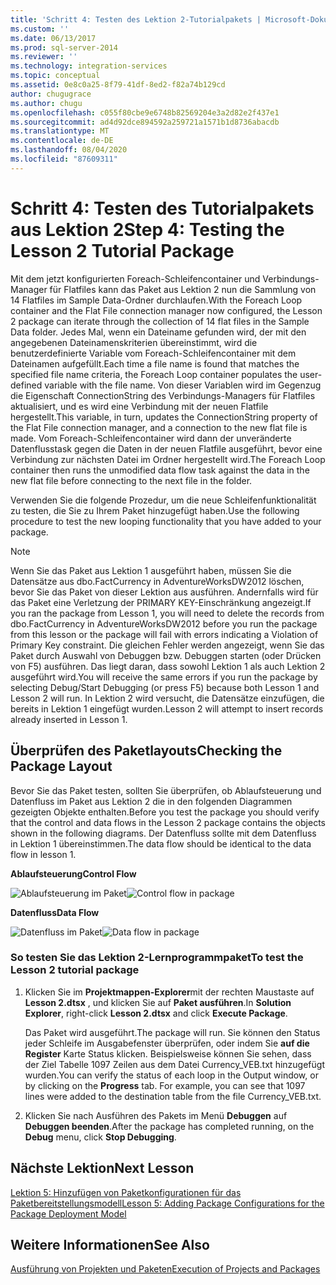 ```yaml
---
title: 'Schritt 4: Testen des Lektion 2-Tutorialpakets | Microsoft-Dokumentation'
ms.custom: ''
ms.date: 06/13/2017
ms.prod: sql-server-2014
ms.reviewer: ''
ms.technology: integration-services
ms.topic: conceptual
ms.assetid: 0e8c0a25-8f79-41df-8ed2-f82a74b129cd
author: chugugrace
ms.author: chugu
ms.openlocfilehash: c055f80cbe9e6748b82569204e3a2d82e2f437e1
ms.sourcegitcommit: ad4d92dce894592a259721a1571b1d8736abacdb
ms.translationtype: MT
ms.contentlocale: de-DE
ms.lasthandoff: 08/04/2020
ms.locfileid: "87609311"
---
```

# <a name="step-4-testing-the-lesson-2-tutorial-package"></a><span data-ttu-id="3a697-102">Schritt 4: Testen des Tutorialpakets aus Lektion 2</span><span class="sxs-lookup"><span data-stu-id="3a697-102">Step 4: Testing the Lesson 2 Tutorial Package</span></span>
  <span data-ttu-id="3a697-103">Mit dem jetzt konfigurierten Foreach-Schleifencontainer und Verbindungs-Manager für Flatfiles kann das Paket aus Lektion 2 nun die Sammlung von 14 Flatfiles im Sample Data-Ordner durchlaufen.</span><span class="sxs-lookup"><span data-stu-id="3a697-103">With the Foreach Loop container and the Flat File connection manager now configured, the Lesson 2 package can iterate through the collection of 14 flat files in the Sample Data folder.</span></span> <span data-ttu-id="3a697-104">Jedes Mal, wenn ein Dateiname gefunden wird, der mit den angegebenen Dateinamenskriterien übereinstimmt, wird die benutzerdefinierte Variable vom Foreach-Schleifencontainer mit dem Dateinamen aufgefüllt.</span><span class="sxs-lookup"><span data-stu-id="3a697-104">Each time a file name is found that matches the specified file name criteria, the Foreach Loop container populates the user-defined variable with the file name.</span></span> <span data-ttu-id="3a697-105">Von dieser Variablen wird im Gegenzug die Eigenschaft ConnectionString des Verbindungs-Managers für Flatfiles aktualisiert, und es wird eine Verbindung mit der neuen Flatfile hergestellt.</span><span class="sxs-lookup"><span data-stu-id="3a697-105">This variable, in turn, updates the ConnectionString property of the Flat File connection manager, and a connection to the new flat file is made.</span></span> <span data-ttu-id="3a697-106">Vom Foreach-Schleifencontainer wird dann der unveränderte Datenflusstask gegen die Daten in der neuen Flatfile ausgeführt, bevor eine Verbindung zur nächsten Datei im Ordner hergestellt wird.</span><span class="sxs-lookup"><span data-stu-id="3a697-106">The Foreach Loop container then runs the unmodified data flow task against the data in the new flat file before connecting to the next file in the folder.</span></span>  
  
 <span data-ttu-id="3a697-107">Verwenden Sie die folgende Prozedur, um die neue Schleifenfunktionalität zu testen, die Sie zu Ihrem Paket hinzugefügt haben.</span><span class="sxs-lookup"><span data-stu-id="3a697-107">Use the following procedure to test the new looping functionality that you have added to your package.</span></span>  
  
> [!NOTE]  
>  <span data-ttu-id="3a697-108">Wenn Sie das Paket aus Lektion 1 ausgeführt haben, müssen Sie die Datensätze aus dbo.FactCurrency in AdventureWorksDW2012 löschen, bevor Sie das Paket von dieser Lektion aus ausführen. Andernfalls wird für das Paket eine Verletzung der PRIMARY KEY-Einschränkung angezeigt.</span><span class="sxs-lookup"><span data-stu-id="3a697-108">If you ran the package from Lesson 1, you will need to delete the records from dbo.FactCurrency in AdventureWorksDW2012 before you run the package from this lesson or the package will fail with errors indicating a Violation of Primary Key constraint.</span></span> <span data-ttu-id="3a697-109">Die gleichen Fehler werden angezeigt, wenn Sie das Paket durch Auswahl von Debuggen bzw. Debuggen starten (oder Drücken von F5) ausführen. Das liegt daran, dass sowohl Lektion 1 als auch Lektion 2 ausgeführt wird.</span><span class="sxs-lookup"><span data-stu-id="3a697-109">You will receive the same errors if you run the package by selecting Debug/Start Debugging (or press F5) because both Lesson 1 and Lesson 2 will run.</span></span> <span data-ttu-id="3a697-110">In Lektion 2 wird versucht, die Datensätze einzufügen, die bereits in Lektion 1 eingefügt wurden.</span><span class="sxs-lookup"><span data-stu-id="3a697-110">Lesson 2 will attempt to insert records already inserted in Lesson 1.</span></span>  
  
## <a name="checking-the-package-layout"></a><span data-ttu-id="3a697-111">Überprüfen des Paketlayouts</span><span class="sxs-lookup"><span data-stu-id="3a697-111">Checking the Package Layout</span></span>  
 <span data-ttu-id="3a697-112">Bevor Sie das Paket testen, sollten Sie überprüfen, ob Ablaufsteuerung und Datenfluss im Paket aus Lektion 2 die in den folgenden Diagrammen gezeigten Objekte enthalten.</span><span class="sxs-lookup"><span data-stu-id="3a697-112">Before you test the package you should verify that the control and data flows in the Lesson 2 package contains the objects shown in the following diagrams.</span></span> <span data-ttu-id="3a697-113">Der Datenfluss sollte mit dem Datenfluss in Lektion 1 übereinstimmen.</span><span class="sxs-lookup"><span data-stu-id="3a697-113">The data flow should be identical to the data flow in lesson 1.</span></span>  
  
 <span data-ttu-id="3a697-114">**Ablaufsteuerung**</span><span class="sxs-lookup"><span data-stu-id="3a697-114">**Control Flow**</span></span>  
  
 <span data-ttu-id="3a697-115">![Ablaufsteuerung im Paket](../../2014/tutorials/media/task4lesson2control.gif "Ablaufsteuerung im Paket")</span><span class="sxs-lookup"><span data-stu-id="3a697-115">![Control flow in package](../../2014/tutorials/media/task4lesson2control.gif "Control flow in package")</span></span>  
  
 <span data-ttu-id="3a697-116">**Datenfluss**</span><span class="sxs-lookup"><span data-stu-id="3a697-116">**Data Flow**</span></span>  
  
 <span data-ttu-id="3a697-117">![Datenfluss im Paket](../../2014/tutorials/media/task9lesson1data.gif "Datenfluss im Paket")</span><span class="sxs-lookup"><span data-stu-id="3a697-117">![Data flow in package](../../2014/tutorials/media/task9lesson1data.gif "Data flow in package")</span></span>  
  
### <a name="to-test-the-lesson-2-tutorial-package"></a><span data-ttu-id="3a697-118">So testen Sie das Lektion 2-Lernprogrammpaket</span><span class="sxs-lookup"><span data-stu-id="3a697-118">To test the Lesson 2 tutorial package</span></span>  
  
1.  <span data-ttu-id="3a697-119">Klicken Sie im **Projektmappen-Explorer**mit der rechten Maustaste auf **Lesson 2.dtsx** , und klicken Sie auf **Paket ausführen**.</span><span class="sxs-lookup"><span data-stu-id="3a697-119">In **Solution Explorer**, right-click **Lesson 2.dtsx** and click **Execute Package**.</span></span>  
  
     <span data-ttu-id="3a697-120">Das Paket wird ausgeführt.</span><span class="sxs-lookup"><span data-stu-id="3a697-120">The package will run.</span></span> <span data-ttu-id="3a697-121">Sie können den Status jeder Schleife im Ausgabefenster überprüfen, oder indem Sie **auf die Register** Karte Status klicken. Beispielsweise können Sie sehen, dass der Ziel Tabelle 1097 Zeilen aus dem Datei Currency_VEB.txt hinzugefügt wurden.</span><span class="sxs-lookup"><span data-stu-id="3a697-121">You can verify the status of each loop in the Output window, or by clicking on the **Progress** tab. For example, you can see that 1097 lines were added to the destination table from the file Currency_VEB.txt.</span></span>  
  
2.  <span data-ttu-id="3a697-122">Klicken Sie nach Ausführen des Pakets im Menü **Debuggen** auf **Debuggen beenden**.</span><span class="sxs-lookup"><span data-stu-id="3a697-122">After the package has completed running, on the **Debug** menu, click **Stop Debugging**.</span></span>  
  
## <a name="next-lesson"></a><span data-ttu-id="3a697-123">Nächste Lektion</span><span class="sxs-lookup"><span data-stu-id="3a697-123">Next Lesson</span></span>  
 [<span data-ttu-id="3a697-124">Lektion 5: Hinzufügen von Paketkonfigurationen für das Paketbereitstellungsmodell</span><span class="sxs-lookup"><span data-stu-id="3a697-124">Lesson 5: Adding Package Configurations for the Package Deployment Model</span></span>](../integration-services/lesson-5-add-ssis-package-configurations-for-the-package-deployment-model.md)  
  
## <a name="see-also"></a><span data-ttu-id="3a697-125">Weitere Informationen</span><span class="sxs-lookup"><span data-stu-id="3a697-125">See Also</span></span>  
 [<span data-ttu-id="3a697-126">Ausführung von Projekten und Paketen</span><span class="sxs-lookup"><span data-stu-id="3a697-126">Execution of Projects and Packages</span></span>](packages/run-integration-services-ssis-packages.md)  
  
  
